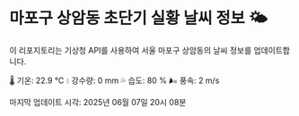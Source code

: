 
# 마포구 상암동 초단기 실황 날씨 정보 🌤️

이 리포지토리는 기상청 API를 사용하여 서울 마포구 상암동의 날씨 정보를 업데이트합니다. 

🌡️ 기온: 22.9 ℃
💧 강수량: 0 mm
💦 습도: 80 %
🌬️ 풍속: 2 m/s

마지막 업데이트 시각: 2025년 06월 07일 20시 08분    
